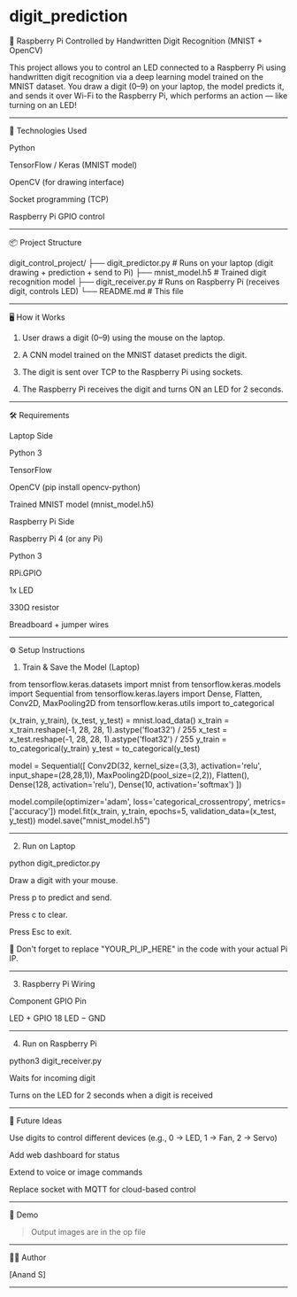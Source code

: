 # digit_prediction
🔢 Raspberry Pi Controlled by Handwritten Digit Recognition (MNIST + OpenCV)

This project allows you to control an LED connected to a Raspberry Pi using handwritten digit recognition via a deep learning model trained on the MNIST dataset.
You draw a digit (0–9) on your laptop, the model predicts it, and sends it over Wi-Fi to the Raspberry Pi, which performs an action — like turning on an LED!


---

🧠 Technologies Used

Python

TensorFlow / Keras (MNIST model)

OpenCV (for drawing interface)

Socket programming (TCP)

Raspberry Pi GPIO control



---

📦 Project Structure

digit_control_project/
├── digit_predictor.py      # Runs on your laptop (digit drawing + prediction + send to Pi)
├── mnist_model.h5          # Trained digit recognition model
├── digit_receiver.py       # Runs on Raspberry Pi (receives digit, controls LED)
└── README.md               # This file


---

🖥 How it Works

1. User draws a digit (0–9) using the mouse on the laptop.


2. A CNN model trained on the MNIST dataset predicts the digit.


3. The digit is sent over TCP to the Raspberry Pi using sockets.


4. The Raspberry Pi receives the digit and turns ON an LED for 2 seconds.




---

🛠 Requirements

Laptop Side

Python 3

TensorFlow

OpenCV (pip install opencv-python)

Trained MNIST model (mnist_model.h5)


Raspberry Pi Side

Raspberry Pi 4 (or any Pi)

Python 3

RPi.GPIO

1x LED

330Ω resistor

Breadboard + jumper wires



---

⚙ Setup Instructions

1. Train & Save the Model (Laptop)

from tensorflow.keras.datasets import mnist
from tensorflow.keras.models import Sequential
from tensorflow.keras.layers import Dense, Flatten, Conv2D, MaxPooling2D
from tensorflow.keras.utils import to_categorical

(x_train, y_train), (x_test, y_test) = mnist.load_data()
x_train = x_train.reshape(-1, 28, 28, 1).astype('float32') / 255
x_test  = x_test.reshape(-1, 28, 28, 1).astype('float32') / 255
y_train = to_categorical(y_train)
y_test  = to_categorical(y_test)

model = Sequential([
    Conv2D(32, kernel_size=(3,3), activation='relu', input_shape=(28,28,1)),
    MaxPooling2D(pool_size=(2,2)),
    Flatten(),
    Dense(128, activation='relu'),
    Dense(10, activation='softmax')
])

model.compile(optimizer='adam', loss='categorical_crossentropy', metrics=['accuracy'])
model.fit(x_train, y_train, epochs=5, validation_data=(x_test, y_test))
model.save("mnist_model.h5")


---

2. Run on Laptop

python digit_predictor.py

Draw a digit with your mouse.

Press p to predict and send.

Press c to clear.

Press Esc to exit.


🧠 Don't forget to replace "YOUR_PI_IP_HERE" in the code with your actual Pi IP.


---

3. Raspberry Pi Wiring

Component	GPIO Pin

LED +	GPIO 18
LED −	GND



---

4. Run on Raspberry Pi

python3 digit_receiver.py

Waits for incoming digit

Turns on the LED for 2 seconds when a digit is received



---

🚀 Future Ideas

Use digits to control different devices (e.g., 0 → LED, 1 → Fan, 2 → Servo)

Add web dashboard for status

Extend to voice or image commands

Replace socket with MQTT for cloud-based control



---

📸 Demo

> Output images are in the op file





---

🧑‍💻 Author

[Anand S]



---

